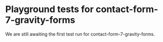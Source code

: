 # Playground tests for contact-form-7-gravity-forms
We are still awaiting the first test run for contact-form-7-gravity-forms.
